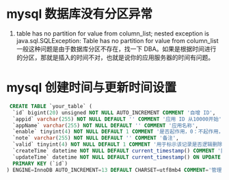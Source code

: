 # mysql 数据库没有分区异常
1. table has no partition for value from column_list; nested exception is java.sql.SQLException: Table has no partition for value from column_list
一般这种问题是由于数据库分区不存在，找一下 DBA。如果是根据时间进行的分区，那就是插入的时间不对，也就是说你的应用服务器的时间有问题。


# mysql 创建时间与更新时间设置
```sql
 CREATE TABLE `your_table` (
  `id` bigint(20) unsigned NOT NULL AUTO_INCREMENT COMMENT '自增 ID',
  `appid` varchar(255) NOT NULL DEFAULT '' COMMENT '应用 ID 从10000开始',
  `appName` varchar(255) NOT NULL DEFAULT '' COMMENT '应用名称',
  `enable` tinyint(4) NOT NULL DEFAULT 1 COMMENT '是否起作用，0：不起作用，1：起作用',
  `note` varchar(255) NOT NULL DEFAULT '' COMMENT '备注',
  `valid` tinyint(4) NOT NULL DEFAULT 1 COMMENT '用于标示该记录是否逻辑删除，0:已删除 1:正常有效',
  `createTime` datetime NOT NULL DEFAULT current_timestamp() COMMENT '插入时间',
  `updateTime` datetime NOT NULL DEFAULT current_timestamp() ON UPDATE current_timestamp() COMMENT '更改日期',
  PRIMARY KEY (`id`)
) ENGINE=InnoDB AUTO_INCREMENT=13 DEFAULT CHARSET=utf8mb4 COMMENT='管理表';
```
